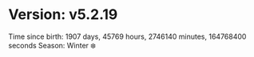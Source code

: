 # Version: v5.2.19
Time since birth: 1907 days, 45769 hours, 2746140 minutes, 164768400 seconds
Season: Winter ❄️
